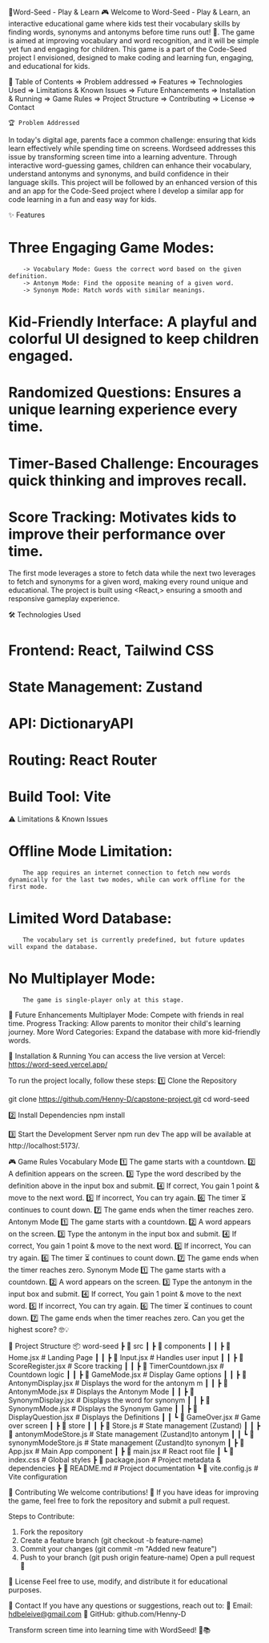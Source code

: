 🧠Word-Seed - Play & Learn 🎮
Welcome to Word-Seed - Play & Learn, an interactive educational game where kids test their vocabulary skills by finding words, synonyms and  antonyms before time runs out! 🚀. 
The game is aimed at improving vocabulary and word recognition, and it will be simple yet fun and engaging for children.
This game is a part of the Code-Seed project I envisioned, designed to make coding and learning fun, engaging, and educational for kids.

📜 Table of Contents
=> Problem addressed
=> Features
=> Technologies Used
=> Limitations & Known Issues
=> Future Enhancements
=> Installation & Running
=> Game Rules
=> Project Structure
=> Contributing
=> License
=> Contact

    🏆 Problem Addressed
In today's digital age, parents face a common challenge: ensuring that kids learn effectively while spending time on screens. Wordseed addresses this issue by transforming screen time into a learning adventure. Through interactive word-guessing games, children can enhance their vocabulary, understand antonyms and synonyms, and build confidence in their language skills.
This project will be followed by an enhanced version of this and an app for the Code-Seed project where I develop a similar app for code learning in a fun and easy way for kids.

✨ Features
# Three Engaging Game Modes:
        -> Vocabulary Mode: Guess the correct word based on the given definition.
        -> Antonym Mode: Find the opposite meaning of a given word.
        -> Synonym Mode: Match words with similar meanings.

# Kid-Friendly Interface: A playful and colorful UI designed to keep children engaged.
# Randomized Questions: Ensures a unique learning experience every time.
# Timer-Based Challenge: Encourages quick thinking and improves recall.
# Score Tracking: Motivates kids to improve their performance over time.

The first mode leverages a store to fetch data while the next two leverages <real-time API data > to fetch  and synonyms for a given word, making every round unique and educational.
The project is built using <React,> ensuring a smooth and responsive gameplay experience.

🛠 Technologies Used
# Frontend: React, Tailwind CSS
# State Management: Zustand
# API: DictionaryAPI
# Routing: React Router
# Build Tool: Vite

⚠️ Limitations & Known Issues
# Offline Mode Limitation: 
        The app requires an internet connection to fetch new words dynamically for the last two modes, while can work offline for the first mode.
# Limited Word Database: 
        The vocabulary set is currently predefined, but future updates will expand the database.
# No Multiplayer Mode: 
        The game is single-player only at this stage.

📌 Future Enhancements
Multiplayer Mode: Compete with friends in real time.
Progress Tracking: Allow parents to monitor their child's learning journey.
More Word Categories: Expand the database with more kid-friendly words.

🚀 Installation & Running
You can access the live version at Vercel:
https://word-seed.vercel.app/

To run the project locally, follow these steps:
1️⃣ Clone the Repository

git clone https://github.com/Henny-D/capstone-project.git
cd word-seed

2️⃣ Install Dependencies
npm install

3️⃣ Start the Development Server
npm run dev
The app will be available at http://localhost:5173/.

🎮 Game Rules
Vocabulary Mode
 1️⃣ The game starts with a countdown.
 2️⃣ A definition appears on the screen.
 3️⃣ Type the word described by the definition above in the input box and submit.
 4️⃣ If correct, You gain 1 point & move to the next word.
 5️⃣ If incorrect, You can try again.
 6️⃣ The timer ⏳ continues to count down.
 7️⃣ The game ends when the timer reaches zero.
Antonym Mode
 1️⃣ The game starts with a countdown.
 2️⃣ A word appears on the screen.
 3️⃣ Type the antonym in the input box and submit.
 4️⃣ If correct, You gain 1 point & move to the next word.
 5️⃣ If incorrect, You can try again.
 6️⃣ The timer ⏳ continues to count down.
 7️⃣ The game ends when the timer reaches zero.
Synonym Mode
 1️⃣ The game starts with a countdown.
 2️⃣ A word appears on the screen.
 3️⃣ Type the antonym in the input box and submit.
 4️⃣ If correct, You gain 1 point & move to the next word.
 5️⃣ If incorrect, You can try again.
 6️⃣ The timer ⏳ continues to count down.
 7️⃣ The game ends when the timer reaches zero.
Can you get the highest score? 🤓💡

📂 Project Structure
📦 word-seed
 ┣ 📂 src
 ┃ ┣ 📂 components
 ┃ ┃ ┣ 📜 Home.jsx             # Landing Page
 ┃ ┃ ┣ 📜 Input.jsx            # Handles user input
 ┃ ┃ ┣ 📜 ScoreRegister.jsx    # Score tracking
 ┃ ┃ ┣ 📜 TimerCountdown.jsx   # Countdown logic
 ┃ ┃ ┣ 📜 GameMode.jsx         # Display Game options
 ┃ ┃ ┣ 📜 AntonymDisplay.jsx   # Displays the word for the antonym m
 ┃ ┃ ┣ 📜 AntonymMode.jsx   	#  Displays the Antonym Mode
 ┃ ┃ ┣ 📜 SynonymDisplay.jsx   # Displays the word for synonym
 ┃ ┃ ┣ 📜 SynonymMode.jsx       # Displays the Synonym Game
 ┃ ┃ ┣ 📜 DisplayQuestion.jsx   # Displays the Definitions
 ┃ ┃ ┗ 📜 GameOver.jsx          # Game over screen
 ┃ ┣ 📂 store
 ┃ ┃ ┣ 📜 Store.js            # State management (Zustand)
 ┃ ┃ ┣ 📜 antonymModeStore.js # State management (Zustand)to antonym
 ┃ ┃ ┗ 📜 synonymModeStore.js # State management (Zustand)to synonym
 ┃ ┣ 📜 App.jsx                 # Main App component
 ┃ ┣ 📜 main.jsx                # React root file
 ┃ ┗ 📜 index.css               # Global styles
 ┣ 📜 package.json              # Project metadata & dependencies
 ┣ 📜 README.md                 # Project documentation
 ┗ 📜 vite.config.js            # Vite configuration


🤝 Contributing
We welcome contributions! 🚀
 If you have ideas for improving the game, feel free to fork the repository and submit a pull request.

Steps to Contribute:
1. Fork the repository
2. Create a feature branch (git checkout -b feature-name)
3. Commit your changes (git commit -m "Added new feature")
4. Push to your branch (git push origin feature-name)
Open a pull request 🎉

📜 License
 Feel free to use, modify, and distribute it for educational purposes.

📧 Contact
If you have any questions or suggestions, reach out to:
 📩 Email: hdbeleive@gmail.com
 🐙 GitHub: github.com/Henny-D

Transform screen time into learning time with WordSeed! 🚀📚